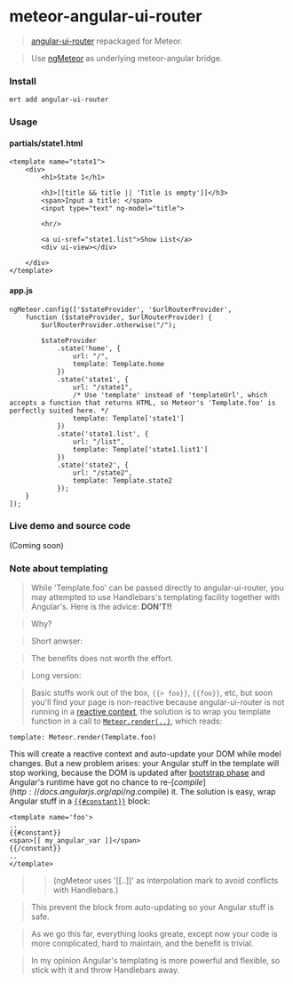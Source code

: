 meteor-angular-ui-router
========================

> [angular-ui-router](https://github.com/angular-ui/ui-router "angular-ui-router") repackaged for Meteor.

> Use [ngMeteor](https://github.com/loneleeandroo/ngMeteor "ngMeteor") as underlying meteor-angular bridge.

### Install
```
mrt add angular-ui-router
```

### Usage

#### partials/state1.html
```
<template name="state1">
    <div>
        <h1>State 1</h1>

        <h3>[[title && title || 'Title is empty']]</h3>
        <span>Input a title: </span>
        <input type="text" ng-model="title">

        <hr/>

        <a ui-sref="state1.list">Show List</a>
        <div ui-view></div>

    </div>
</template>
```

#### app.js
```
ngMeteor.config(['$stateProvider', '$urlRouterProvider',
    function ($stateProvider, $urlRouterProvider) {
        $urlRouterProvider.otherwise("/");

        $stateProvider
            .state('home', {
                url: "/",
                template: Template.home
            })
            .state('state1', {
                url: "/state1",
                /* Use 'template' instead of 'templateUrl', which accepts a function that returns HTML, so Meteor's 'Template.foo' is perfectly suited here. */
                template: Template['state1']
            })
            .state('state1.list', {
                url: "/list",
                template: Template['state1.list1']
            })
            .state('state2', {
                url: "/state2",
                template: Template.state2
            });
    }
]);
```

### Live demo and source code
(Coming soon)


### Note about templating
> While 'Template.foo' can be passed directly to angular-ui-router, you may attempted to use Handlebars's templating facility together with Angular's. Here is the advice: **DON'T!!**

<!-- -->
> Why?

<!-- -->
> Short anwser:

> The benefits does not worth the effort.

<!-- -->
> Long version:

> Basic stuffs work out of the box, `{{> foo}}`, `{{foo}}`, etc, but soon you'll find your page is non-reactive because angular-ui-router is not running in a [reactive context](http://docs.meteor.com/#reactivity), the solution is to wrap you template function in a call to [`Meteor.render(..)`](http://docs.meteor.com/#meteor_render), which reads:
```
template: Meteor.render(Template.foo)
```
This will create a reactive context and auto-update your DOM while model changes.
But a new problem arises: your Angular stuff in the template will stop working, because the DOM is updated after [bootstrap phase](http://docs.angularjs.org/api/angular.bootstrap) and Angular's runtime have got no chance to re-[$compile](http://docs.angularjs.org/api/ng.$compile) it. The solution is easy, wrap Angular stuff in a [`{{#constant}}`](http://docs.meteor.com/#constant) block:
```
<template name='foo'>
..
{{#constant}}
<span>[[ my_angular_var ]]</span>
{{/constant}}
..
</template>
```
>> (ngMeteor uses '[[..]]' as interpolation mark to avoid conflicts with Handlebars.)

> This prevent the block from auto-updating so your Angular stuff is safe.

> As we go this far, everything looks greate, except now your code is more complicated, hard to maintain, and the benefit is trivial.

<!-- -->
> In my opinion Angular's templating is more powerful and flexible, so stick with it and throw Handlebars away.

